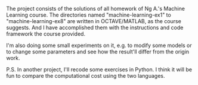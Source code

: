 The project consists of the solutions of all homework of Ng A.'s Machine Learning course.
The directories named "machine-learning-ex1" to "machine-learning-ex8" are written in OCTAVE/MATLAB, as the course suggests. And I have accomplished them with the instructions and code framework the course provided.

I'm also doing some small experiments on it, e.g. to modify some models or to change some parameters and see how the result'll differ from the origin work.

P.S. In another project, I'll recode some exercises in Python. I think it will be fun to compare the computational cost using the two languages.
     